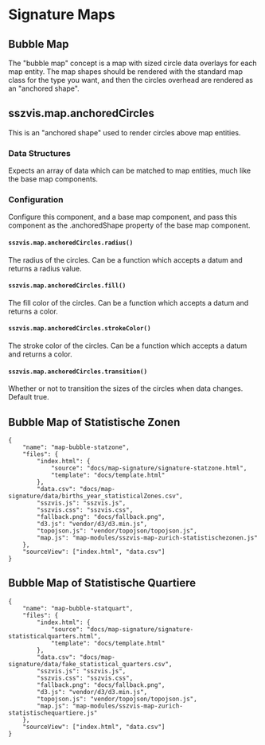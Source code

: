 # Signature Maps

## Bubble Map

The "bubble map" concept is a map with sized circle data overlays for each map entity. The map shapes should be rendered with the standard map class for the type you want, and then the circles overhead are rendered as an "anchored shape".

## sszvis.map.anchoredCircles

This is an "anchored shape" used to render circles above map entities.

### Data Structures 

Expects an array of data which can be matched to map entities, much like the base map components.

### Configuration

Configure this component, and a base map component, and pass this component as the .anchoredShape property of the base map component.

#### `sszvis.map.anchoredCircles.radius()`

The radius of the circles. Can be a function which accepts a datum and returns a radius value.

#### `sszvis.map.anchoredCircles.fill()`

The fill color of the circles. Can be a function which accepts a datum and returns a color.

#### `sszvis.map.anchoredCircles.strokeColor()`

The stroke color of the circles. Can be a function which accepts a datum and returns a color.

#### `sszvis.map.anchoredCircles.transition()`

Whether or not to transition the sizes of the circles when data changes. Default true.

## Bubble Map of Statistische Zonen

```project
{
    "name": "map-bubble-statzone",
    "files": {
        "index.html": {
            "source": "docs/map-signature/signature-statzone.html",
            "template": "docs/template.html"
        },
        "data.csv": "docs/map-signature/data/births_year_statisticalZones.csv",
        "sszvis.js": "sszvis.js",
        "sszvis.css": "sszvis.css",
        "fallback.png": "docs/fallback.png",
        "d3.js": "vendor/d3/d3.min.js",
        "topojson.js": "vendor/topojson/topojson.js",
        "map.js": "map-modules/sszvis-map-zurich-statistischezonen.js"
    },
    "sourceView": ["index.html", "data.csv"]
}
```

## Bubble Map of Statistische Quartiere

```project
{
    "name": "map-bubble-statquart",
    "files": {
        "index.html": {
            "source": "docs/map-signature/signature-statisticalquarters.html",
            "template": "docs/template.html"
        },
        "data.csv": "docs/map-signature/data/fake_statistical_quarters.csv",
        "sszvis.js": "sszvis.js",
        "sszvis.css": "sszvis.css",
        "fallback.png": "docs/fallback.png",
        "d3.js": "vendor/d3/d3.min.js",
        "topojson.js": "vendor/topojson/topojson.js",
        "map.js": "map-modules/sszvis-map-zurich-statistischequartiere.js"
    },
    "sourceView": ["index.html", "data.csv"]
}
```
